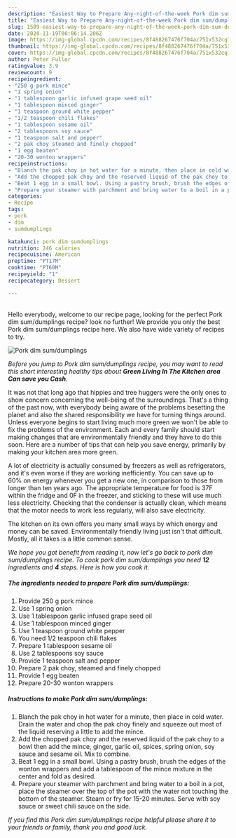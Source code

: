 ```yaml
---
description: "Easiest Way to Prepare Any-night-of-the-week Pork dim sum/dumplings"
title: "Easiest Way to Prepare Any-night-of-the-week Pork dim sum/dumplings"
slug: 1589-easiest-way-to-prepare-any-night-of-the-week-pork-dim-sum-dumplings
date: 2020-11-19T00:06:14.206Z
image: https://img-global.cpcdn.com/recipes/8f488267476f704a/751x532cq70/pork-dim-sumdumplings-recipe-main-photo.jpg
thumbnail: https://img-global.cpcdn.com/recipes/8f488267476f704a/751x532cq70/pork-dim-sumdumplings-recipe-main-photo.jpg
cover: https://img-global.cpcdn.com/recipes/8f488267476f704a/751x532cq70/pork-dim-sumdumplings-recipe-main-photo.jpg
author: Peter Fuller
ratingvalue: 3.9
reviewcount: 9
recipeingredient:
- "250 g pork mince"
- "1 spring onion"
- "1 tablespoon garlic infused grape seed oil"
- "1 tablespoon minced ginger"
- "1 teaspoon ground white pepper"
- "1/2 teaspoon chili flakes"
- "1 tablespoon sesame oil"
- "2 tablespoons soy sauce"
- "1 teaspoon salt and pepper"
- "2 pak choy steamed and finely chopped"
- "1 egg beaten"
- "20-30 wonton wrappers"
recipeinstructions:
- "Blanch the pak choy in hot water for a minute, then place in cold water. Drain the water and chop the pak choy finely and squeeze out most of the liquid reserving a little to add the mince."
- "Add the chopped pak choy and the reserved liquid of the pak choy to a bowl then add the mince, ginger, garlic oil, spices, spring onion, soy sauce and sesame oil. Mix to combine."
- "Beat 1 egg in a small bowl. Using a pastry brush, brush the edges of the wonton wrappers and add a tablespoon of the mince mixture in the center and fold as desired."
- "Prepare your steamer with parchment and bring water to a boil in a pot, place the steamer over the top of the pot with the water not touching the bottom of the steamer. Steam or fry for 15-20 minutes. Serve with soy sauce or sweet chili sauce on the side."
categories:
- Recipe
tags:
- pork
- dim
- sumdumplings

katakunci: pork dim sumdumplings 
nutrition: 246 calories
recipecuisine: American
preptime: "PT17M"
cooktime: "PT60M"
recipeyield: "1"
recipecategory: Dessert

---
```

<br>
Hello everybody, welcome to our recipe page, looking for the perfect Pork dim sum/dumplings recipe? look no further! We provide you only the best Pork dim sum/dumplings recipe here. We also have wide variety of recipes to try.
<br>


![Pork dim sum/dumplings](https://img-global.cpcdn.com/recipes/8f488267476f704a/751x532cq70/pork-dim-sumdumplings-recipe-main-photo.jpg)

<i>Before you jump to Pork dim sum/dumplings recipe, you may want to read this short interesting healthy tips about 
<strong>Green Living In The Kitchen area Can save you Cash</strong>.</i>
</br>

It was not that long ago that hippies and tree huggers were the only ones to show concern concerning the well-being of the surroundings. That's a thing of the past now, with everybody being aware of the problems besetting the planet and also the shared responsibility we have for turning things around. Unless everyone begins to start living much more green we won't be able to fix the problems of the environment. Each and every family should start making changes that are environmentally friendly and they have to do this soon. Here are a number of tips that can help you save energy, primarily by making your kitchen area more green.

A lot of electricity is actually consumed by freezers as well as refrigerators, and it's even worse if they are working inefficiently. You can save up to 60% on energy whenever you get a new one, in comparison to those from longer than ten years ago. The appropriate temperature for food is 37F within the fridge and 0F in the freezer, and sticking to these will use much less electricity. Checking that the condenser is actually clean, which means that the motor needs to work less regularly, will also save electricity.

The kitchen on its own offers you many small ways by which energy and money can be saved. Environmentally friendly living just isn't that difficult. Mostly, all it takes is a little common sense.


<i>We hope you got benefit from reading it, now let's go back to pork dim sum/dumplings recipe. To cook pork dim sum/dumplings you need <strong>12</strong> ingredients and <strong>4</strong> steps. Here is how you cook it.
</i>

##### The ingredients needed to prepare Pork dim sum/dumplings:

1. Provide 250 g pork mince
1. Use 1 spring onion
1. Use 1 tablespoon garlic infused grape seed oil
1. Use 1 tablespoon minced ginger
1. Use 1 teaspoon ground white pepper
1. You need 1/2 teaspoon chili flakes
1. Prepare 1 tablespoon sesame oil
1. Use 2 tablespoons soy sauce
1. Provide 1 teaspoon salt and pepper
1. Prepare 2 pak choy, steamed and finely chopped
1. Provide 1 egg beaten
1. Prepare 20-30 wonton wrappers


##### Instructions to make Pork dim sum/dumplings:

1. Blanch the pak choy in hot water for a minute, then place in cold water. Drain the water and chop the pak choy finely and squeeze out most of the liquid reserving a little to add the mince.
1. Add the chopped pak choy and the reserved liquid of the pak choy to a bowl then add the mince, ginger, garlic oil, spices, spring onion, soy sauce and sesame oil. Mix to combine.
1. Beat 1 egg in a small bowl. Using a pastry brush, brush the edges of the wonton wrappers and add a tablespoon of the mince mixture in the center and fold as desired.
1. Prepare your steamer with parchment and bring water to a boil in a pot, place the steamer over the top of the pot with the water not touching the bottom of the steamer. Steam or fry for 15-20 minutes. Serve with soy sauce or sweet chili sauce on the side.


<i>If you find this Pork dim sum/dumplings recipe helpful please share it to your friends or family, thank you and good luck.</i>
